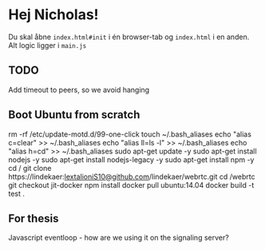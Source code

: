 # Hej Nicholas!

Du skal åbne `index.html#init` i én browser-tab og `index.html` i en anden. Alt logic ligger i `main.js`

## TODO
Add timeout to peers, so we avoid hanging

## Boot Ubuntu from scratch
rm -rf /etc/update-motd.d/99-one-click
touch ~/.bash_aliases
echo "alias c=clear" >> ~/.bash_aliases
echo "alias ll=ls -l" >> ~/.bash_aliases
echo "alias h=cd" >> ~/.bash_aliases
sudo apt-get update -y
sudo apt-get install nodejs -y
sudo apt-get install nodejs-legacy -y
sudo apt-get install npm -y
cd / 
git clone https://lindekaer:lextalioniS10@github.com/lindekaer/webrtc.git
cd /webrtc
git checkout jit-docker
npm install
docker pull ubuntu:14.04
docker build -t test .

## For thesis
Javascript eventloop - how are we using it on the signaling server?